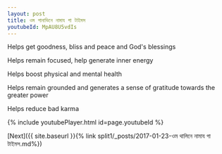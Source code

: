 ```yaml
---
layout: post
title: ওম পানাভিনে নামায গা টাইমস
youtubeId: MpAU8U5vdIs
---
```

 
 
Helps get goodness, bliss and peace and God's blessings
 
Helps remain focused, help generate inner energy 
 
Helps boost physical and mental health 
 
Helps remain grounded and generates a sense of gratitude towards the greater power 
 
Helps reduce bad karma
 
 
 
 


{% include youtubePlayer.html id=page.youtubeId %}
 
[Next]({{ site.baseurl }}{% link  split1/_posts/2017-01-23-ওম থালিনে নামায গা টাইমস.md%})
 
